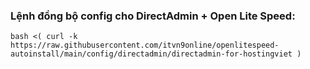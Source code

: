 ### Lệnh đồng bộ config cho DirectAdmin + Open Lite Speed:
```
bash <( curl -k https://raw.githubusercontent.com/itvn9online/openlitespeed-autoinstall/main/config/directadmin/directadmin-for-hostingviet )
```
